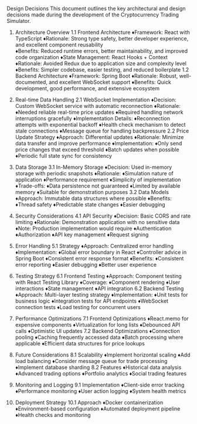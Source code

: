 Design Decisions
This document outlines the key architectural and design decisions made during the development of the Cryptocurrency Trading Simulator.

1. Architecture Overview
    1.1 Frontend Architecture
        ♦Framework: React with TypeScript
            ♦Rationale: Strong type safety, better developer experience, and excellent component reusability      
            ♦Benefits: Reduced runtime errors, better maintainability, and improved code organization
        ♦State Management: React Hooks + Context
            ♦Rationale: Avoided Redux due to application size and complexity level
            ♦Benefits: Simpler codebase, easier testing, and reduced boilerplate
    1.2 Backend Architecture
        ♦Framework: Spring Boot
            ♦Rationale: Robust, well-documented, and excellent WebSocket support
            ♦Benefits: Quick development, good performance, and extensive ecosystem

2. Real-time Data Handling
    2.1 WebSocket Implementation
        ♦Decision: Custom WebSocket service with automatic reconnection
        ♦Rationale:
            ♦Needed reliable real-time price updates
            ♦Required handling network interruptions gracefully
        ♦Implementation Details:
            ♦Reconnection attempts with exponential backoff
            ♦Health check mechanism to detect stale connections
            ♦Message queue for handling backpressure
    2.2 Price Update Strategy
        ♦Approach: Differential updates
        ♦Rationale: Minimize data transfer and improve performance
        ♦Implementation:
            ♦Only send price changes that exceed threshold
            ♦Batch updates when possible
            ♦Periodic full state sync for consistency

3. Data Storage
    3.1 In-Memory Storage
        ♦Decision: Used in-memory storage with periodic snapshots
        ♦Rationale:
            ♦Simulation nature of application
            ♦Performance requirement
            ♦Simplicity of implementation
        ♦Trade-offs:
            ♦Data persistence not guaranteed
            ♦Limited by available memory
            ♦Suitable for demonstration purposes
    3.2 Data Models
        ♦Approach: Immutable data structures where possible
        ♦Benefits:
            ♦Thread safety
            ♦Predictable state changes
            ♦Easier debugging

4. Security Considerations
    4.1 API Security
        ♦Decision: Basic CORS and rate limiting
        ♦Rationale: Demonstration application with no sensitive data
        ♦Note: Production implementation would require
            ♦Authentication
            ♦Authorization
            ♦API key management
            ♦Request signing

5. Error Handling
    5.1 Strategy
        ♦Approach: Centralized error handling
        ♦Implementation:
            ♦Global error boundary in React
            ♦Controller advice in Spring Boot
            ♦Consistent error response format
        ♦Benefits:
            ♦Consistent error reporting
            ♦Easier debugging
            ♦Better user experience

6. Testing Strategy
    6.1 Frontend Testing
        ♦Approach: Component testing with React Testing Library
        ♦Coverage:
            ♦Component rendering
            ♦User interactions
            ♦State management
            ♦API integration
    6.2 Backend Testing
        ♦Approach: Multi-layer testing strategy
        ♦Implementation:
            ♦Unit tests for business logic
            ♦Integration tests for API endpoints
            ♦WebSocket connection tests
            ♦Load testing for concurrent users

7. Performance Optimizations
    7.1 Frontend Optimizations
        ♦React.memo for expensive components
        ♦Virtualization for long lists
        ♦Debounced API calls
        ♦Optimistic UI updates
    7.2 Backend Optimizations
        ♦Connection pooling
        ♦Caching frequently accessed data
        ♦Batch processing where applicable
        ♦Efficient data structures for price lookups

8. Future Considerations
    8.1 Scalability
        ♦Implement horizontal scaling
        ♦Add load balancing
        ♦Consider message queue for trade processing
        ♦Implement database sharding
    8.2 Features
        ♦Historical data analysis
        ♦Advanced trading options
        ♦Portfolio analytics
        ♦Social trading features

9. Monitoring and Logging
    9.1 Implementation
        ♦Client-side error tracking
        ♦Performance monitoring
        ♦User action logging
        ♦System health metrics

10. Deployment Strategy
    10.1 Approach
        ♦Docker containerization
        ♦Environment-based configuration
        ♦Automated deployment pipeline
        ♦Health checks and monitoring